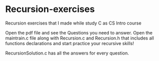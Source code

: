 # Recursion-exercises
Recursion exercises that I made while study C as CS Intro course

Open the pdf file and see the Questions you need to answer.
Open the maintrain.c file along with Recursion.c and Recursion.h that includes all functions declarations and start practice your recursive skills!

RecursionSolution.c has all the answers for every question.
